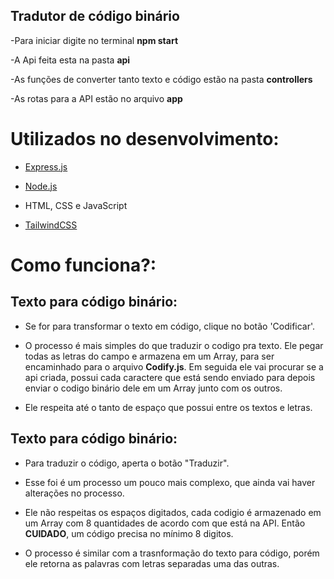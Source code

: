 ## Tradutor de código binário
-Para iniciar digite no terminal **npm start**

-A Api feita esta na pasta **api**

-As funções de converter tanto texto e código estão na pasta **controllers**

-As rotas para a API estão no arquivo **app**

# Utilizados no desenvolvimento:
- [Express.js](https://www.npmjs.com/package/express)

- [Node.js](https://nodejs.org/en/)

- HTML, CSS e JavaScript

- [TailwindCSS](https://tailwindcss.com/)

# Como funciona?:

## Texto para código binário:
- Se for para transformar o texto em código, clique no botão 'Codificar'. 

- O processo é mais simples do que traduzir o codigo pra texto. Ele pegar todas as letras do campo e armazena em um Array, para ser encaminhado para o arquivo **Codify.js**. Em seguida ele vai procurar se a api criada, possui cada caractere que está sendo enviado para depois enviar o codigo binário dele em um Array junto com os outros.

- Ele respeita até o tanto de espaço que possui entre os textos e letras.

## Texto para código binário:

- Para traduzir o código, aperta o botão "Traduzir".

- Esse foi é um processo um pouco mais complexo, que ainda vai haver alterações no processo.

- Ele não respeitas os espaços digitados, cada codigio é armazenado em um Array com 8 quantidades de acordo com que está na API. Então **CUIDADO**, um código precisa no mínimo 8 digitos.

- O processo é similar com a trasnformação do texto para código, porém ele retorna as palavras com letras separadas uma das outras. 